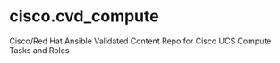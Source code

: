 # cisco.cvd_compute
Cisco/Red Hat Ansible Validated Content Repo for Cisco UCS Compute Tasks and Roles
